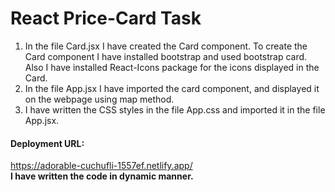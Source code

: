 <h1>React Price-Card Task</h1>
<ol>
  <li>In the file Card.jsx I have created the Card component. To create the Card component I have installed bootstrap and used bootstrap card. Also I have installed React-Icons package for the icons displayed in the Card.</li>
  <li>In the file App.jsx I have imported the card component, and displayed it on the webpage using map method.</li>
  <li>I have written the CSS styles in the file App.css and imported it in the file App.jsx.</li>
</ol>
<h4>Deployment URL:</h4>
<a href="https://adorable-cuchufli-1557ef.netlify.app/">https://adorable-cuchufli-1557ef.netlify.app/</a><br>
<b>I have written the code in dynamic manner.</b>




